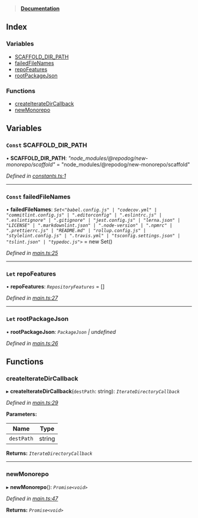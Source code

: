> **[Documentation](README.md)**

## Index

### Variables

* [SCAFFOLD_DIR_PATH](README.md#const-scaffold_dir_path)
* [failedFileNames](README.md#const-failedfilenames)
* [repoFeatures](README.md#let-repofeatures)
* [rootPackageJson](README.md#let-rootpackagejson)

### Functions

* [createIterateDirCallback](README.md#createiteratedircallback)
* [newMonorepo](README.md#newmonorepo)

## Variables

### `Const` SCAFFOLD_DIR_PATH

• **SCAFFOLD_DIR_PATH**: *"node_modules/@repodog/new-monorepo/scaffold"* = "node_modules/@repodog/new-monorepo/scaffold"

*Defined in [constants.ts:1](https://github.com/dylanaubrey/repodog/blob/75a5e36/packages/new-monorepo/src/constants.ts#L1)*

___

### `Const` failedFileNames

• **failedFileNames**: *`Set<"babel.config.js" | "codecov.yml" | "commitlint.config.js" | ".editorconfig" | ".eslintrc.js" | ".eslintignore" | ".gitignore" | "jest.config.js" | "lerna.json" | "LICENSE" | ".markdownlint.json" | ".node-version" | ".npmrc" | ".prettierrc.js" | "README.md" | "rollup.config.js" | "stylelint.config.js" | ".travis.yml" | "tsconfig.settings.json" | "tslint.json" | "typedoc.js">`* =  new Set<ScaffoldFileName>()

*Defined in [main.ts:25](https://github.com/dylanaubrey/repodog/blob/75a5e36/packages/new-monorepo/src/main.ts#L25)*

___

### `Let` repoFeatures

• **repoFeatures**: *`RepositoryFeatures`* =  []

*Defined in [main.ts:27](https://github.com/dylanaubrey/repodog/blob/75a5e36/packages/new-monorepo/src/main.ts#L27)*

___

### `Let` rootPackageJson

• **rootPackageJson**: *`PackageJson` | undefined*

*Defined in [main.ts:26](https://github.com/dylanaubrey/repodog/blob/75a5e36/packages/new-monorepo/src/main.ts#L26)*

## Functions

###  createIterateDirCallback

▸ **createIterateDirCallback**(`destPath`: string): *`IterateDirectoryCallback`*

*Defined in [main.ts:29](https://github.com/dylanaubrey/repodog/blob/75a5e36/packages/new-monorepo/src/main.ts#L29)*

**Parameters:**

Name | Type |
------ | ------ |
`destPath` | string |

**Returns:** *`IterateDirectoryCallback`*

___

###  newMonorepo

▸ **newMonorepo**(): *`Promise<void>`*

*Defined in [main.ts:47](https://github.com/dylanaubrey/repodog/blob/75a5e36/packages/new-monorepo/src/main.ts#L47)*

**Returns:** *`Promise<void>`*